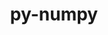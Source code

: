 ---
title: "py-numpy"
layout: cache
categories: [package, develop-2024-02-04]
meta: {"versions": ["1.24.3", "1.24.4", "1.25.2", "1.26.3"], "compilers": ["apple-clang@=15.0.0", "cce@=15.0.1", "gcc@=11.1.0", "gcc@=11.4.0", "gcc@=12.3.0", "gcc@=7.5.0", "gcc@=9.4.0", "oneapi@=2024.0.0"], "oss": ["rhel8", "ubuntu18.04", "ubuntu20.04", "ubuntu22.04", "ventura"], "platforms": ["darwin", "linux"], "targets": ["aarch64", "neoverse_v1", "neoverse_v2", "ppc64le", "x86_64_v3", "zen4"], "stacks": ["data-vis-sdk", "e4s", "e4s-cray-rhel", "e4s-neoverse-v2", "e4s-neoverse_v1", "e4s-oneapi", "e4s-power", "e4s-rocm-external", "ml-darwin-aarch64-mps", "ml-linux-x86_64-cpu", "ml-linux-x86_64-cuda", "ml-linux-x86_64-rocm", "radiuss", "root", "tutorial"], "num_specs": 36, "num_specs_by_stack": {"ml-darwin-aarch64-mps": 4, "root": 36, "e4s-cray-rhel": 1, "radiuss": 2, "e4s-neoverse_v1": 4, "e4s-power": 4, "data-vis-sdk": 2, "e4s": 5, "e4s-rocm-external": 1, "e4s-neoverse-v2": 4, "ml-linux-x86_64-rocm": 5, "ml-linux-x86_64-cpu": 5, "ml-linux-x86_64-cuda": 5, "e4s-oneapi": 4, "tutorial": 1}}
spec_details: [{"hash": "f2n4tuvtoapblxxowtcaqb2iwenn5x6l", "compiler": "apple-clang@=15.0.0", "versions": ["1.26.3"], "os": "ventura", "platform": "darwin", "target": "aarch64", "variants": ["build_system=python_pip", "patches=873745d"], "stacks": ["ml-darwin-aarch64-mps", "root"], "size": "-", "tarball": "https://binaries.spack.io/develop-2024-02-04/build_cache/darwin-ventura-aarch64/apple-clang-15.0.0/py-numpy-1.26.3/darwin-ventura-aarch64-apple-clang-15.0.0-py-numpy-1.26.3-f2n4tuvtoapblxxowtcaqb2iwenn5x6l.spack"}, {"hash": "hqcuajc2gr7gubopgh7ik5n2obowkqt3", "compiler": "apple-clang@=15.0.0", "versions": ["1.26.3"], "os": "ventura", "platform": "darwin", "target": "aarch64", "variants": ["build_system=python_pip", "patches=873745d"], "stacks": ["ml-darwin-aarch64-mps", "root"], "size": "-", "tarball": "https://binaries.spack.io/develop-2024-02-04/build_cache/darwin-ventura-aarch64/apple-clang-15.0.0/py-numpy-1.26.3/darwin-ventura-aarch64-apple-clang-15.0.0-py-numpy-1.26.3-hqcuajc2gr7gubopgh7ik5n2obowkqt3.spack"}, {"hash": "g2nsqfayksrhk7atlqyondizyc4pcvss", "compiler": "apple-clang@=15.0.0", "versions": ["1.26.3"], "os": "ventura", "platform": "darwin", "target": "aarch64", "variants": ["build_system=python_pip", "patches=873745d"], "stacks": ["ml-darwin-aarch64-mps", "root"], "size": "-", "tarball": "https://binaries.spack.io/develop-2024-02-04/build_cache/darwin-ventura-aarch64/apple-clang-15.0.0/py-numpy-1.26.3/darwin-ventura-aarch64-apple-clang-15.0.0-py-numpy-1.26.3-g2nsqfayksrhk7atlqyondizyc4pcvss.spack"}, {"hash": "pihnzyu5yy6bkjuwsi4ylpt5o6id2tyz", "compiler": "apple-clang@=15.0.0", "versions": ["1.26.3"], "os": "ventura", "platform": "darwin", "target": "aarch64", "variants": ["build_system=python_pip", "patches=873745d"], "stacks": ["ml-darwin-aarch64-mps", "root"], "size": "-", "tarball": "https://binaries.spack.io/develop-2024-02-04/build_cache/darwin-ventura-aarch64/apple-clang-15.0.0/py-numpy-1.26.3/darwin-ventura-aarch64-apple-clang-15.0.0-py-numpy-1.26.3-pihnzyu5yy6bkjuwsi4ylpt5o6id2tyz.spack"}, {"hash": "73un7sri6hkdekr3t53ap2h62lgtwzyx", "compiler": "cce@=15.0.1", "versions": ["1.26.3"], "os": "rhel8", "platform": "linux", "target": "zen4", "variants": ["build_system=python_pip", "patches=873745d"], "stacks": ["root", "e4s-cray-rhel"], "size": "-", "tarball": "https://binaries.spack.io/develop-2024-02-04/build_cache/linux-rhel8-zen4/cce-15.0.1/py-numpy-1.26.3/linux-rhel8-zen4-cce-15.0.1-py-numpy-1.26.3-73un7sri6hkdekr3t53ap2h62lgtwzyx.spack"}, {"hash": "up6dq6m2m5k5u2peywkrx55cm5bffd5n", "compiler": "gcc@=7.5.0", "versions": ["1.25.2"], "os": "ubuntu18.04", "platform": "linux", "target": "x86_64_v3", "variants": ["build_system=python_pip", "patches=873745d"], "stacks": ["radiuss", "root"], "size": "-", "tarball": "https://binaries.spack.io/develop-2024-02-04/build_cache/linux-ubuntu18.04-x86_64_v3/gcc-7.5.0/py-numpy-1.25.2/linux-ubuntu18.04-x86_64_v3-gcc-7.5.0-py-numpy-1.25.2-up6dq6m2m5k5u2peywkrx55cm5bffd5n.spack"}, {"hash": "j5rgo56rk6tinentivv7cidfoby6cbhz", "compiler": "gcc@=7.5.0", "versions": ["1.24.4"], "os": "ubuntu18.04", "platform": "linux", "target": "x86_64_v3", "variants": ["build_system=python_pip", "patches=873745d"], "stacks": ["radiuss", "root"], "size": "-", "tarball": "https://binaries.spack.io/develop-2024-02-04/build_cache/linux-ubuntu18.04-x86_64_v3/gcc-7.5.0/py-numpy-1.24.4/linux-ubuntu18.04-x86_64_v3-gcc-7.5.0-py-numpy-1.24.4-j5rgo56rk6tinentivv7cidfoby6cbhz.spack"}, {"hash": "f5z5ve5c2vjks67hvhggbkotghcubaf7", "compiler": "gcc@=11.4.0", "versions": ["1.26.3"], "os": "ubuntu20.04", "platform": "linux", "target": "neoverse_v1", "variants": ["build_system=python_pip", "patches=873745d"], "stacks": ["root", "e4s-neoverse_v1"], "size": "-", "tarball": "https://binaries.spack.io/develop-2024-02-04/build_cache/linux-ubuntu20.04-neoverse_v1/gcc-11.4.0/py-numpy-1.26.3/linux-ubuntu20.04-neoverse_v1-gcc-11.4.0-py-numpy-1.26.3-f5z5ve5c2vjks67hvhggbkotghcubaf7.spack"}, {"hash": "yrznwqos2gfkc2mpc7qbbqdlbof3c3nq", "compiler": "gcc@=11.4.0", "versions": ["1.26.3"], "os": "ubuntu20.04", "platform": "linux", "target": "neoverse_v1", "variants": ["build_system=python_pip", "patches=873745d"], "stacks": ["root", "e4s-neoverse_v1"], "size": "-", "tarball": "https://binaries.spack.io/develop-2024-02-04/build_cache/linux-ubuntu20.04-neoverse_v1/gcc-11.4.0/py-numpy-1.26.3/linux-ubuntu20.04-neoverse_v1-gcc-11.4.0-py-numpy-1.26.3-yrznwqos2gfkc2mpc7qbbqdlbof3c3nq.spack"}, {"hash": "knaqwt5skz4w7ywdutgguce5icwtpgbt", "compiler": "gcc@=11.4.0", "versions": ["1.24.4"], "os": "ubuntu20.04", "platform": "linux", "target": "neoverse_v1", "variants": ["build_system=python_pip", "patches=873745d"], "stacks": ["root", "e4s-neoverse_v1"], "size": "-", "tarball": "https://binaries.spack.io/develop-2024-02-04/build_cache/linux-ubuntu20.04-neoverse_v1/gcc-11.4.0/py-numpy-1.24.4/linux-ubuntu20.04-neoverse_v1-gcc-11.4.0-py-numpy-1.24.4-knaqwt5skz4w7ywdutgguce5icwtpgbt.spack"}, {"hash": "ltp37jitadlrdh7jqf7jbv4qi5xkiwfp", "compiler": "gcc@=11.4.0", "versions": ["1.26.3"], "os": "ubuntu20.04", "platform": "linux", "target": "neoverse_v1", "variants": ["build_system=python_pip", "patches=873745d"], "stacks": ["root", "e4s-neoverse_v1"], "size": "-", "tarball": "https://binaries.spack.io/develop-2024-02-04/build_cache/linux-ubuntu20.04-neoverse_v1/gcc-11.4.0/py-numpy-1.26.3/linux-ubuntu20.04-neoverse_v1-gcc-11.4.0-py-numpy-1.26.3-ltp37jitadlrdh7jqf7jbv4qi5xkiwfp.spack"}, {"hash": "45v6qgtzxwwnucrxdt4rbytj6cakteae", "compiler": "gcc@=9.4.0", "versions": ["1.26.3"], "os": "ubuntu20.04", "platform": "linux", "target": "ppc64le", "variants": ["build_system=python_pip", "patches=873745d"], "stacks": ["root", "e4s-power"], "size": "-", "tarball": "https://binaries.spack.io/develop-2024-02-04/build_cache/linux-ubuntu20.04-ppc64le/gcc-9.4.0/py-numpy-1.26.3/linux-ubuntu20.04-ppc64le-gcc-9.4.0-py-numpy-1.26.3-45v6qgtzxwwnucrxdt4rbytj6cakteae.spack"}, {"hash": "44iezid3qkfwc7f7zc2b6p22vijmwjji", "compiler": "gcc@=9.4.0", "versions": ["1.26.3"], "os": "ubuntu20.04", "platform": "linux", "target": "ppc64le", "variants": ["build_system=python_pip", "patches=873745d"], "stacks": ["root", "e4s-power"], "size": "-", "tarball": "https://binaries.spack.io/develop-2024-02-04/build_cache/linux-ubuntu20.04-ppc64le/gcc-9.4.0/py-numpy-1.26.3/linux-ubuntu20.04-ppc64le-gcc-9.4.0-py-numpy-1.26.3-44iezid3qkfwc7f7zc2b6p22vijmwjji.spack"}, {"hash": "2d454k5p7qhunwb6y7bsnqo5jvigfmdw", "compiler": "gcc@=9.4.0", "versions": ["1.26.3"], "os": "ubuntu20.04", "platform": "linux", "target": "ppc64le", "variants": ["build_system=python_pip", "patches=873745d"], "stacks": ["root", "e4s-power"], "size": "-", "tarball": "https://binaries.spack.io/develop-2024-02-04/build_cache/linux-ubuntu20.04-ppc64le/gcc-9.4.0/py-numpy-1.26.3/linux-ubuntu20.04-ppc64le-gcc-9.4.0-py-numpy-1.26.3-2d454k5p7qhunwb6y7bsnqo5jvigfmdw.spack"}, {"hash": "alytg3ni25tjusoafy4fr6ptv65raxk4", "compiler": "gcc@=9.4.0", "versions": ["1.24.4"], "os": "ubuntu20.04", "platform": "linux", "target": "ppc64le", "variants": ["build_system=python_pip", "patches=873745d"], "stacks": ["root", "e4s-power"], "size": "-", "tarball": "https://binaries.spack.io/develop-2024-02-04/build_cache/linux-ubuntu20.04-ppc64le/gcc-9.4.0/py-numpy-1.24.4/linux-ubuntu20.04-ppc64le-gcc-9.4.0-py-numpy-1.24.4-alytg3ni25tjusoafy4fr6ptv65raxk4.spack"}, {"hash": "ctt2wki2dv6icmhjoih7h2dr2btqf57q", "compiler": "gcc@=11.1.0", "versions": ["1.26.3"], "os": "ubuntu20.04", "platform": "linux", "target": "x86_64_v3", "variants": ["build_system=python_pip", "patches=873745d"], "stacks": ["root", "data-vis-sdk"], "size": "-", "tarball": "https://binaries.spack.io/develop-2024-02-04/build_cache/linux-ubuntu20.04-x86_64_v3/gcc-11.1.0/py-numpy-1.26.3/linux-ubuntu20.04-x86_64_v3-gcc-11.1.0-py-numpy-1.26.3-ctt2wki2dv6icmhjoih7h2dr2btqf57q.spack"}, {"hash": "g56f4mfkdbepw4ptefcn2cemdkr3klab", "compiler": "gcc@=11.1.0", "versions": ["1.24.4"], "os": "ubuntu20.04", "platform": "linux", "target": "x86_64_v3", "variants": ["build_system=python_pip", "patches=873745d"], "stacks": ["root", "data-vis-sdk"], "size": "-", "tarball": "https://binaries.spack.io/develop-2024-02-04/build_cache/linux-ubuntu20.04-x86_64_v3/gcc-11.1.0/py-numpy-1.24.4/linux-ubuntu20.04-x86_64_v3-gcc-11.1.0-py-numpy-1.24.4-g56f4mfkdbepw4ptefcn2cemdkr3klab.spack"}, {"hash": "ocpjtyg7g56ckc7l3qvuhvdvjdqt4gtz", "compiler": "gcc@=11.4.0", "versions": ["1.24.4"], "os": "ubuntu20.04", "platform": "linux", "target": "x86_64_v3", "variants": ["build_system=python_pip", "patches=873745d"], "stacks": ["e4s", "root"], "size": "-", "tarball": "https://binaries.spack.io/develop-2024-02-04/build_cache/linux-ubuntu20.04-x86_64_v3/gcc-11.4.0/py-numpy-1.24.4/linux-ubuntu20.04-x86_64_v3-gcc-11.4.0-py-numpy-1.24.4-ocpjtyg7g56ckc7l3qvuhvdvjdqt4gtz.spack"}, {"hash": "p4yr3ytfnhcjiwrfsa35sg3tsykmx4ue", "compiler": "gcc@=11.4.0", "versions": ["1.26.3"], "os": "ubuntu20.04", "platform": "linux", "target": "x86_64_v3", "variants": ["build_system=python_pip", "patches=873745d"], "stacks": ["e4s-rocm-external", "root", "e4s"], "size": "-", "tarball": "https://binaries.spack.io/develop-2024-02-04/build_cache/linux-ubuntu20.04-x86_64_v3/gcc-11.4.0/py-numpy-1.26.3/linux-ubuntu20.04-x86_64_v3-gcc-11.4.0-py-numpy-1.26.3-p4yr3ytfnhcjiwrfsa35sg3tsykmx4ue.spack"}, {"hash": "a6tf4zcp3jva5knwjwq466ylfg2thuvi", "compiler": "gcc@=11.4.0", "versions": ["1.24.4"], "os": "ubuntu20.04", "platform": "linux", "target": "x86_64_v3", "variants": ["build_system=python_pip", "patches=873745d"], "stacks": ["e4s", "root"], "size": "-", "tarball": "https://binaries.spack.io/develop-2024-02-04/build_cache/linux-ubuntu20.04-x86_64_v3/gcc-11.4.0/py-numpy-1.24.4/linux-ubuntu20.04-x86_64_v3-gcc-11.4.0-py-numpy-1.24.4-a6tf4zcp3jva5knwjwq466ylfg2thuvi.spack"}, {"hash": "ptdvxekcillwchs2ppoldaudw54ayvs7", "compiler": "gcc@=11.4.0", "versions": ["1.26.3"], "os": "ubuntu20.04", "platform": "linux", "target": "x86_64_v3", "variants": ["build_system=python_pip", "patches=873745d"], "stacks": ["e4s", "root"], "size": "-", "tarball": "https://binaries.spack.io/develop-2024-02-04/build_cache/linux-ubuntu20.04-x86_64_v3/gcc-11.4.0/py-numpy-1.26.3/linux-ubuntu20.04-x86_64_v3-gcc-11.4.0-py-numpy-1.26.3-ptdvxekcillwchs2ppoldaudw54ayvs7.spack"}, {"hash": "iy4catqs6syuvv7dwczyb2jfnaylh6sr", "compiler": "gcc@=11.4.0", "versions": ["1.26.3"], "os": "ubuntu20.04", "platform": "linux", "target": "x86_64_v3", "variants": ["build_system=python_pip", "patches=873745d"], "stacks": ["e4s", "root"], "size": "-", "tarball": "https://binaries.spack.io/develop-2024-02-04/build_cache/linux-ubuntu20.04-x86_64_v3/gcc-11.4.0/py-numpy-1.26.3/linux-ubuntu20.04-x86_64_v3-gcc-11.4.0-py-numpy-1.26.3-iy4catqs6syuvv7dwczyb2jfnaylh6sr.spack"}, {"hash": "sogct4olvylf54vxgtu754narmuiftw7", "compiler": "gcc@=11.4.0", "versions": ["1.26.3"], "os": "ubuntu22.04", "platform": "linux", "target": "neoverse_v2", "variants": ["build_system=python_pip", "patches=873745d"], "stacks": ["root", "e4s-neoverse-v2"], "size": "-", "tarball": "https://binaries.spack.io/develop-2024-02-04/build_cache/linux-ubuntu22.04-neoverse_v2/gcc-11.4.0/py-numpy-1.26.3/linux-ubuntu22.04-neoverse_v2-gcc-11.4.0-py-numpy-1.26.3-sogct4olvylf54vxgtu754narmuiftw7.spack"}, {"hash": "b6424sm6j7j2jltwgrckwz33yntzxdka", "compiler": "gcc@=11.4.0", "versions": ["1.24.4"], "os": "ubuntu22.04", "platform": "linux", "target": "neoverse_v2", "variants": ["build_system=python_pip", "patches=873745d"], "stacks": ["root", "e4s-neoverse-v2"], "size": "-", "tarball": "https://binaries.spack.io/develop-2024-02-04/build_cache/linux-ubuntu22.04-neoverse_v2/gcc-11.4.0/py-numpy-1.24.4/linux-ubuntu22.04-neoverse_v2-gcc-11.4.0-py-numpy-1.24.4-b6424sm6j7j2jltwgrckwz33yntzxdka.spack"}, {"hash": "wumbzhmb4uhaeahaigigmkcwvlvy54n5", "compiler": "gcc@=11.4.0", "versions": ["1.26.3"], "os": "ubuntu22.04", "platform": "linux", "target": "neoverse_v2", "variants": ["build_system=python_pip", "patches=873745d"], "stacks": ["root", "e4s-neoverse-v2"], "size": "-", "tarball": "https://binaries.spack.io/develop-2024-02-04/build_cache/linux-ubuntu22.04-neoverse_v2/gcc-11.4.0/py-numpy-1.26.3/linux-ubuntu22.04-neoverse_v2-gcc-11.4.0-py-numpy-1.26.3-wumbzhmb4uhaeahaigigmkcwvlvy54n5.spack"}, {"hash": "xiv3oucklom3ks6ck4pp3zo26tehsmf6", "compiler": "gcc@=11.4.0", "versions": ["1.26.3"], "os": "ubuntu22.04", "platform": "linux", "target": "neoverse_v2", "variants": ["build_system=python_pip", "patches=873745d"], "stacks": ["root", "e4s-neoverse-v2"], "size": "-", "tarball": "https://binaries.spack.io/develop-2024-02-04/build_cache/linux-ubuntu22.04-neoverse_v2/gcc-11.4.0/py-numpy-1.26.3/linux-ubuntu22.04-neoverse_v2-gcc-11.4.0-py-numpy-1.26.3-xiv3oucklom3ks6ck4pp3zo26tehsmf6.spack"}, {"hash": "gxbvbe4yxb544b2hjznvrxryhxpre4z6", "compiler": "gcc@=11.4.0", "versions": ["1.26.3"], "os": "ubuntu22.04", "platform": "linux", "target": "x86_64_v3", "variants": ["build_system=python_pip", "patches=873745d"], "stacks": ["root", "ml-linux-x86_64-rocm", "ml-linux-x86_64-cpu", "ml-linux-x86_64-cuda"], "size": "-", "tarball": "https://binaries.spack.io/develop-2024-02-04/build_cache/linux-ubuntu22.04-x86_64_v3/gcc-11.4.0/py-numpy-1.26.3/linux-ubuntu22.04-x86_64_v3-gcc-11.4.0-py-numpy-1.26.3-gxbvbe4yxb544b2hjznvrxryhxpre4z6.spack"}, {"hash": "m6szyqyy5ftvq2hdsqnrpgjx6d6fmr6i", "compiler": "gcc@=11.4.0", "versions": ["1.24.3"], "os": "ubuntu22.04", "platform": "linux", "target": "x86_64_v3", "variants": ["build_system=python_pip", "patches=873745d"], "stacks": ["root", "ml-linux-x86_64-rocm", "ml-linux-x86_64-cpu", "ml-linux-x86_64-cuda"], "size": "-", "tarball": "https://binaries.spack.io/develop-2024-02-04/build_cache/linux-ubuntu22.04-x86_64_v3/gcc-11.4.0/py-numpy-1.24.3/linux-ubuntu22.04-x86_64_v3-gcc-11.4.0-py-numpy-1.24.3-m6szyqyy5ftvq2hdsqnrpgjx6d6fmr6i.spack"}, {"hash": "oaeaxbyn3cfyj7ulfiur5novgcrpth3p", "compiler": "gcc@=11.4.0", "versions": ["1.26.3"], "os": "ubuntu22.04", "platform": "linux", "target": "x86_64_v3", "variants": ["build_system=python_pip", "patches=873745d"], "stacks": ["root", "ml-linux-x86_64-rocm", "ml-linux-x86_64-cpu", "ml-linux-x86_64-cuda"], "size": "-", "tarball": "https://binaries.spack.io/develop-2024-02-04/build_cache/linux-ubuntu22.04-x86_64_v3/gcc-11.4.0/py-numpy-1.26.3/linux-ubuntu22.04-x86_64_v3-gcc-11.4.0-py-numpy-1.26.3-oaeaxbyn3cfyj7ulfiur5novgcrpth3p.spack"}, {"hash": "4idhe22ahxheg5siklyjknfgdvqszwef", "compiler": "gcc@=11.4.0", "versions": ["1.26.3"], "os": "ubuntu22.04", "platform": "linux", "target": "x86_64_v3", "variants": ["build_system=python_pip", "patches=873745d"], "stacks": ["root", "ml-linux-x86_64-rocm", "ml-linux-x86_64-cpu", "ml-linux-x86_64-cuda"], "size": "-", "tarball": "https://binaries.spack.io/develop-2024-02-04/build_cache/linux-ubuntu22.04-x86_64_v3/gcc-11.4.0/py-numpy-1.26.3/linux-ubuntu22.04-x86_64_v3-gcc-11.4.0-py-numpy-1.26.3-4idhe22ahxheg5siklyjknfgdvqszwef.spack"}, {"hash": "zcusefxlsmc3r3vlif52nqesuxmojzjf", "compiler": "gcc@=11.4.0", "versions": ["1.26.3"], "os": "ubuntu22.04", "platform": "linux", "target": "x86_64_v3", "variants": ["build_system=python_pip", "patches=873745d"], "stacks": ["root", "ml-linux-x86_64-rocm", "ml-linux-x86_64-cpu", "ml-linux-x86_64-cuda"], "size": "-", "tarball": "https://binaries.spack.io/develop-2024-02-04/build_cache/linux-ubuntu22.04-x86_64_v3/gcc-11.4.0/py-numpy-1.26.3/linux-ubuntu22.04-x86_64_v3-gcc-11.4.0-py-numpy-1.26.3-zcusefxlsmc3r3vlif52nqesuxmojzjf.spack"}, {"hash": "gzl3mhspdwduwcw56fqt5lyl6euwjmqb", "compiler": "oneapi@=2024.0.0", "versions": ["1.26.3"], "os": "ubuntu22.04", "platform": "linux", "target": "x86_64_v3", "variants": ["build_system=python_pip", "patches=873745d"], "stacks": ["root", "e4s-oneapi"], "size": "-", "tarball": "https://binaries.spack.io/develop-2024-02-04/build_cache/linux-ubuntu22.04-x86_64_v3/oneapi-2024.0.0/py-numpy-1.26.3/linux-ubuntu22.04-x86_64_v3-oneapi-2024.0.0-py-numpy-1.26.3-gzl3mhspdwduwcw56fqt5lyl6euwjmqb.spack"}, {"hash": "26ef2pzmtdm635j2mlkkrbko5jk3gqwv", "compiler": "oneapi@=2024.0.0", "versions": ["1.24.4"], "os": "ubuntu22.04", "platform": "linux", "target": "x86_64_v3", "variants": ["build_system=python_pip", "patches=873745d"], "stacks": ["root", "e4s-oneapi"], "size": "-", "tarball": "https://binaries.spack.io/develop-2024-02-04/build_cache/linux-ubuntu22.04-x86_64_v3/oneapi-2024.0.0/py-numpy-1.24.4/linux-ubuntu22.04-x86_64_v3-oneapi-2024.0.0-py-numpy-1.24.4-26ef2pzmtdm635j2mlkkrbko5jk3gqwv.spack"}, {"hash": "257txn42sejgomw2a5ma33pdzqypuv6u", "compiler": "gcc@=12.3.0", "versions": ["1.26.3"], "os": "ubuntu22.04", "platform": "linux", "target": "x86_64_v3", "variants": ["build_system=python_pip", "patches=873745d"], "stacks": ["tutorial", "root"], "size": "-", "tarball": "https://binaries.spack.io/develop-2024-02-04/build_cache/linux-ubuntu22.04-x86_64_v3/gcc-12.3.0/py-numpy-1.26.3/linux-ubuntu22.04-x86_64_v3-gcc-12.3.0-py-numpy-1.26.3-257txn42sejgomw2a5ma33pdzqypuv6u.spack"}, {"hash": "tucpl5nrrsksn5bzjwl35vzixo4onavd", "compiler": "oneapi@=2024.0.0", "versions": ["1.26.3"], "os": "ubuntu22.04", "platform": "linux", "target": "x86_64_v3", "variants": ["build_system=python_pip", "patches=873745d"], "stacks": ["root", "e4s-oneapi"], "size": "-", "tarball": "https://binaries.spack.io/develop-2024-02-04/build_cache/linux-ubuntu22.04-x86_64_v3/oneapi-2024.0.0/py-numpy-1.26.3/linux-ubuntu22.04-x86_64_v3-oneapi-2024.0.0-py-numpy-1.26.3-tucpl5nrrsksn5bzjwl35vzixo4onavd.spack"}, {"hash": "fkpnu2woqv3ie3hhf3co7a76ypcf6wkr", "compiler": "oneapi@=2024.0.0", "versions": ["1.26.3"], "os": "ubuntu22.04", "platform": "linux", "target": "x86_64_v3", "variants": ["build_system=python_pip", "patches=873745d"], "stacks": ["root", "e4s-oneapi"], "size": "-", "tarball": "https://binaries.spack.io/develop-2024-02-04/build_cache/linux-ubuntu22.04-x86_64_v3/oneapi-2024.0.0/py-numpy-1.26.3/linux-ubuntu22.04-x86_64_v3-oneapi-2024.0.0-py-numpy-1.26.3-fkpnu2woqv3ie3hhf3co7a76ypcf6wkr.spack"}]
---